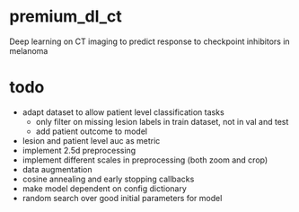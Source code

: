 # premium_dl_ct
Deep learning on CT imaging to predict response to checkpoint inhibitors in melanoma


# todo
- adapt dataset to allow patient level classification tasks
    - only filter on missing lesion labels in train dataset, not in val and test
    - add patient outcome to model
- lesion and patient level auc as metric
- implement 2.5d preprocessing
- implement different scales in preprocessing (both zoom and crop)
- data augmentation 
- cosine annealing and early stopping callbacks
- make model dependent on config dictionary
- random search over good initial parameters for model